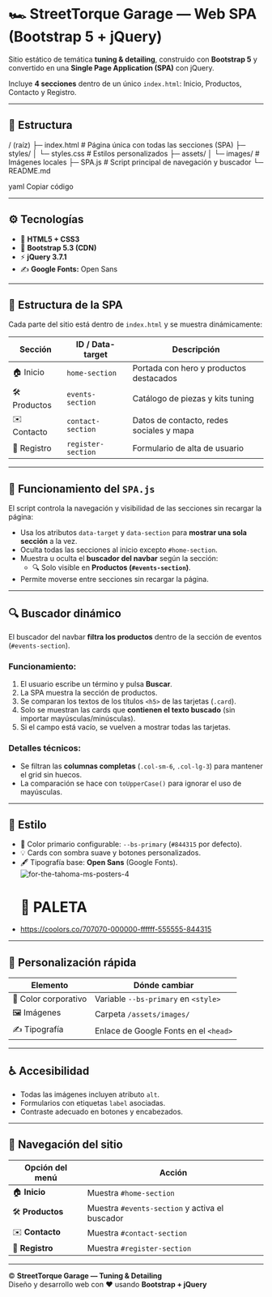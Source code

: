 # 🏎️ StreetTorque Garage — Web SPA (Bootstrap 5 + jQuery)

Sitio estático de temática **tuning & detailing**, construido con **Bootstrap 5** y convertido en una **Single Page Application (SPA)** con jQuery.

Incluye **4 secciones** dentro de un único `index.html`: Inicio, Productos, Contacto y Registro.

---

## 📂 Estructura

/ (raíz)
├─ index.html # Página única con todas las secciones (SPA)
├─ styles/
│ └─ styles.css # Estilos personalizados
├─ assets/
│ └─ images/ # Imágenes locales
├─ SPA.js # Script principal de navegación y buscador
└─ README.md

yaml
Copiar código

---

## ⚙️ Tecnologías

- 🧱 **HTML5 + CSS3**
- 🎨 **Bootstrap 5.3 (CDN)**
- ⚡ **jQuery 3.7.1**
- ✍️ **Google Fonts:** Open Sans

---

## 🧱 Estructura de la SPA

Cada parte del sitio está dentro de `index.html` y se muestra dinámicamente:

| Sección | ID / Data-target | Descripción |
|----------|------------------|--------------|
| 🏠 Inicio | `home-section` | Portada con hero y productos destacados |
| 🛠️ Productos | `events-section` | Catálogo de piezas y kits tuning |
| ✉️ Contacto | `contact-section` | Datos de contacto, redes sociales y mapa |
| 🧾 Registro | `register-section` | Formulario de alta de usuario |

---

## 🧠 Funcionamiento del `SPA.js`

El script controla la navegación y visibilidad de las secciones sin recargar la página:

- Usa los atributos `data-target` y `data-section` para **mostrar una sola sección** a la vez.  
- Oculta todas las secciones al inicio excepto `#home-section`.  
- Muestra u oculta el **buscador del navbar** según la sección:
  - 🔍 Solo visible en **Productos (`#events-section`)**.
- Permite moverse entre secciones sin recargar la página.

---

## 🔍 Buscador dinámico

El buscador del navbar **filtra los productos** dentro de la sección de eventos (`#events-section`).

### Funcionamiento:
1. El usuario escribe un término y pulsa **Buscar**.  
2. La SPA muestra la sección de productos.  
3. Se comparan los textos de los títulos `<h5>` de las tarjetas (`.card`).  
4. Solo se muestran las cards que **contienen el texto buscado** (sin importar mayúsculas/minúsculas).  
5. Si el campo está vacío, se vuelven a mostrar todas las tarjetas.

### Detalles técnicos:
- Se filtran las **columnas completas** (`.col-sm-6`, `.col-lg-3`) para mantener el grid sin huecos.  
- La comparación se hace con `toUpperCase()` para ignorar el uso de mayúsculas.

---

## 🎨 Estilo

- 🎨 Color primario configurable: `--bs-primary` (`#844315` por defecto).  
- 💡 Cards con sombra suave y botones personalizados.  
- 🖋️ Tipografía base: **Open Sans** (Google Fonts).
![for-the-tahoma-ms-posters-4](https://github.com/user-attachments/assets/abb74319-901d-45a3-98da-f7c25b2448ec)
  # 🎨 PALETA
- https://coolors.co/707070-000000-ffffff-555555-844315

---

## 🧩 Personalización rápida

| Elemento | Dónde cambiar |
|-----------|----------------|
| 🎨 Color corporativo | Variable `--bs-primary` en `<style>` |
| 🖼️ Imágenes | Carpeta `/assets/images/` |
| ✍️ Tipografía | Enlace de Google Fonts en el `<head>` |

---

## ♿ Accesibilidad

- Todas las imágenes incluyen atributo `alt`.  
- Formularios con etiquetas `label` asociadas.  
- Contraste adecuado en botones y encabezados.  

---

## 🚀 Navegación del sitio

| Opción del menú | Acción |
|------------------|--------|
| 🏠 **Inicio** | Muestra `#home-section` |
| 🛠️ **Productos** | Muestra `#events-section` y activa el buscador |
| ✉️ **Contacto** | Muestra `#contact-section` |
| 🧾 **Registro** | Muestra `#register-section` |

---

© **StreetTorque Garage — Tuning & Detailing**  
Diseño y desarrollo web con ❤️ usando **Bootstrap + jQuery**
